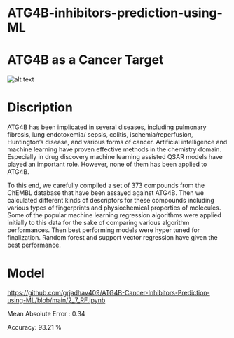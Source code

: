 # ATG4B-inhibitors-prediction-using-ML

# ATG4B as a Cancer Target

![alt text](https://cdn.rcsb.org/images/structures/cy/2cy7/2cy7_assembly-1.jpeg)

# Discription
ATG4B has been implicated in several diseases, including pulmonary fibrosis, lung endotoxemia/ sepsis, colitis, ischemia/reperfusion, Huntington’s disease, and various forms of cancer. Artificial intelligence and machine learning have proven effective methods in the chemistry domain. Especially in drug discovery machine learning assisted QSAR models have played an important role.  However, none of them has been applied to ATG4B. 

  To this end, we carefully compiled a set of 373 compounds from the ChEMBL database that have been assayed against ATG4B. Then we calculated different kinds of descriptors for these compounds including various types of fingerprints and physiochemical properties of molecules. Some of the popular machine learning regression algorithms were applied initially to this data for the sake of comparing various algorithm performances. Then best performing models were hyper tuned for finalization. Random forest and support vector regression have given the best performance.

# Model
https://github.com/grjadhav409/ATG4B-Cancer-Inhibitors-Prediction-using-ML/blob/main/2_7_RF.ipynb

Mean Absolute Error : 0.34

Accuracy: 93.21 %
